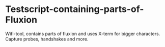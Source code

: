 # Testscript-containing-parts-of-Fluxion
Wifi-tool, contains parts of fluxion and uses X-term for bigger characters. Capture probes, handshakes and more.
